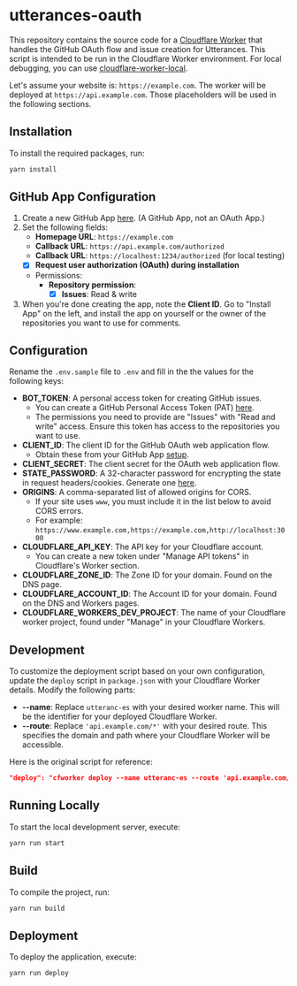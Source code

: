 # utterances-oauth

This repository contains the source code for a [Cloudflare Worker](https://developers.cloudflare.com/workers/) that handles the GitHub OAuth flow and issue creation for Utterances. This script is intended to be run in the Cloudflare Worker environment. For local debugging, you can use [cloudflare-worker-local](https://github.com/gja/cloudflare-worker-local).

Let's assume your website is: `https://example.com`. The worker will be deployed at `https://api.example.com`. Those placeholders will be used in the following sections.

## Installation

To install the required packages, run:

```bash
yarn install
```

## GitHub App Configuration

1. Create a new GitHub App [here](https://github.com/settings/developers). (A GitHub App, not an OAuth App.)
2. Set the following fields:
   - **Homepage URL**: `https://example.com`
   - **Callback URL**: `https://api.example.com/authorized`
   - **Callback URL**: `https://localhost:1234/authorized` (for local testing)
   - [X] **Request user authorization (OAuth) during installation**
   - Permissions:
     - **Repository permission**:
       - [X] **Issues**: Read & write
3. When you're done creating the app, note the **Client ID**. Go to "Install App" on the left, and install the app on yourself or the owner of the repositories you want to use for comments.

## Configuration

Rename the `.env.sample` file to `.env` and fill in the the values for the following keys:

- **BOT_TOKEN**: A personal access token for creating GitHub issues.
  - You can create a GitHub Personal Access Token (PAT) [here](https://github.com/settings/tokens?type=beta).
  - The permissions you need to provide are "Issues" with "Read and write" access. Ensure this token has access to the repositories you want to use.
- **CLIENT_ID**: The client ID for the GitHub OAuth web application flow.
  - Obtain these from your GitHub App [setup](https://github.com/settings/developers).
- **CLIENT_SECRET**: The client secret for the OAuth web application flow.
- **STATE_PASSWORD**: A 32-character password for encrypting the state in request headers/cookies. Generate one [here](https://lastpass.com/generatepassword.php).
- **ORIGINS**: A comma-separated list of allowed origins for CORS.
  - If your site uses `www`, you must include it in the list below to avoid CORS errors.
  - For example: `https://www.example.com,https://example.com,http://localhost:3000`
- **CLOUDFLARE_API_KEY**: The API key for your Cloudflare account.
  - You can create a new token under "Manage API tokens" in Cloudflare's Worker section.
- **CLOUDFLARE_ZONE_ID**: The Zone ID for your domain. Found on the DNS page.
- **CLOUDFLARE_ACCOUNT_ID**: The Account ID for your domain. Found on the DNS and Workers pages.
- **CLOUDFLARE_WORKERS_DEV_PROJECT**: The name of your Cloudflare worker project, found under "Manage" in your Cloudflare Workers.

## Development

To customize the deployment script based on your own configuration, update the `deploy` script in `package.json` with your Cloudflare Worker details. Modify the following parts:

- **--name**: Replace `utteranc-es` with your desired worker name. This will be the identifier for your deployed Cloudflare Worker.
- **--route**: Replace `'api.example.com/*'` with your desired route. This specifies the domain and path where your Cloudflare Worker will be accessible.

Here is the original script for reference:

```json
"deploy": "cfworker deploy --name utteranc-es --route 'api.example.com/*' src/index.ts"
```

## Running Locally

To start the local development server, execute:

```bash
yarn run start
```

## Build

To compile the project, run:

```bash
yarn run build
```

## Deployment

To deploy the application, execute:

```bash
yarn run deploy
```
